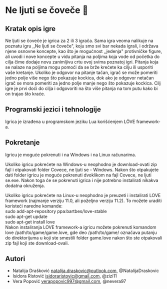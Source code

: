 # Ne ljuti se čoveče :game_die:

## Kratak opis igre

Ne ljuti se čoveče je igrica za 2 ili 3 igrača. Sama igra veoma nalikuje na poznatu igru ,,Ne ljuti se čoveče", koju smo svi bar nekada igrali, i održava njene osnovne koncepte, kao što je mogućnost ,,jedenja" protivničke figure, ali uvodi i nove koncepte u vidu pitanja na poljima koja vode od početka do cilja čime dodaje novu zanimljivu crtu ovoj svima poznatoj igri. Pitanja koja se nalaze na poljima mogu pomoći da se brže krećete ka cilju ili usporiti vaše kretanje. Ukoliko je odgovor na pitanje tačan, igrač se može pomeriti jedno polje više nego što pokazuje kockica, dok ako je odgovor netačan igrač se mora pomeriti za jedno polje manje nego što pokazuje kockica. Cilj igre je prvi doći do cilja i odgovoriti na što više pitanja na tom putu kako bi on trajao što kraće.

## Programski jezici i tehnologije

Igrica je izrađena u programskom jeziku Lua korišćenjem LÖVE framework-a.

## Pokretanje
Igricu je moguće pokrenuti i na Windows i na Linux računarima.

Ukoliko igricu pokrećete na Windows-u neophodno je download-ovati zip fajl i otpakovati folder Covece, ne ljuti se - Windows. Nakon što otpakujete dati folder igricu je moguće pokrenuti dvoklikom na fajl Covece, ne ljuti se.exe. Nakon toga će se pokrenuti igrica i nije potrebno instalirati nikakva dodatna okruženja.

Ukoliko igricu pokrećete na Linux-u neophodno je preuzeti i instalirati LOVE framework (najmanje verziju 11.0, ali poželjno verziju 11.2). To možete uraditi koristeći naredne komande:  
sudo add-apt-repository ppa:bartbes/love-stable  
sudo apt-get update  
sudo apt-get install love  
Nakon instaliranja LOVE framework-a igricu možete pokrenuti komandom love /path/to/game/game.love, gde deo /path/to/game/ označava putanju do direktorijuma u koji ste smestili folder game.love nakon što ste otpakovali zip fajl koji ste download-ovali.

## Autori

 * Natalija Drašković natalija.draskovic@outlook.com, @NatalijaDraskovic
 * Isidora Ristović isidoraristovic@gmail.com, @zizi11
 * Vera Popović verapopovic997@gmail.com, @nevera97
